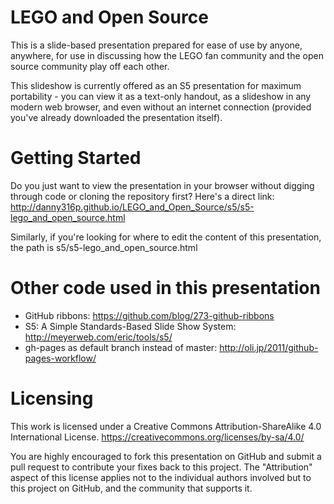 # LEGO and Open Source

This is a slide-based presentation prepared for ease of use by anyone, anywhere, for use in discussing how the LEGO fan community and the open source community play off each other.

This slideshow is currently offered as an S5 presentation for maximum portability - you can view it as a text-only handout, as a slideshow in any modern web browser, and even without an internet connection (provided you've already downloaded the presentation itself).

# Getting Started

Do you just want to view the presentation in your browser without digging through code or cloning the repository first? Here's a direct link:
http://danny316p.github.io/LEGO_and_Open_Source/s5/s5-lego_and_open_source.html

Similarly, if you're looking for where to edit the content of this presentation, the path is s5/s5-lego_and_open_source.html

# Other code used in this presentation

* GitHub ribbons: https://github.com/blog/273-github-ribbons
* S5: A Simple Standards-Based Slide Show System: http://meyerweb.com/eric/tools/s5/
* gh-pages as default branch instead of master: http://oli.jp/2011/github-pages-workflow/

# Licensing
This work is licensed under a Creative Commons Attribution-ShareAlike 4.0 International License.
https://creativecommons.org/licenses/by-sa/4.0/

You are highly encouraged to fork this presentation on GitHub and submit a pull request to contribute your fixes back to this project. The "Attribution" aspect of this license applies not to the individual authors involved but to this project on GitHub, and the community that supports it.
